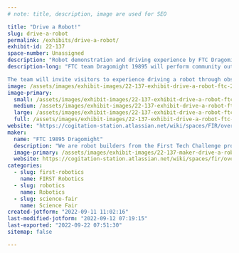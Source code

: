 ```yaml
---
# note: title, description, image are used for SEO

title: "Drive a Robot!"
slug: drive-a-robot
permalink: /exhibits/drive-a-robot/
exhibit-id: 22-137
space-number: Unassigned
description: "Robot demonstration and driving experience by FTC Dragomight 19895."
description-long: "FTC team Dragomight 19895 will perform community outreach by demonstrating a working competition robot.  The team will introduce the First Tech Challenge program to visitors and accept donations for fundraising.

The team will invite visitors to experience driving a robot through obstacles."
image: /assets/images/exhibit-images/22-137-exhibit-drive-a-robot-ftc-2022-2023-engineering-notebook-community-outreach-freedom-library-medium-large.jpg
image-primary: 
  small: /assets/images/exhibit-images/22-137-exhibit-drive-a-robot-ftc-2022-2023-engineering-notebook-community-outreach-freedom-library-medium-small.jpg
  medium: /assets/images/exhibit-images/22-137-exhibit-drive-a-robot-ftc-2022-2023-engineering-notebook-community-outreach-freedom-library-medium-medium.jpg
  large: /assets/images/exhibit-images/22-137-exhibit-drive-a-robot-ftc-2022-2023-engineering-notebook-community-outreach-freedom-library-medium-large.jpg
  full: /assets/images/exhibit-images/22-137-exhibit-drive-a-robot-ftc-2022-2023-engineering-notebook-community-outreach-freedom-library-medium-full.jpg
website: "https://cogitation-station.atlassian.net/wiki/spaces/FIR/overview"
maker: 
  name: "FTC 19895 Dragomight"
  description: "We are robot builders from the First Tech Challenge program competing in the 2022-2023 season."
  image-primary: /assets/images/exhibit-images/22-137-maker-drive-a-robot-dragomight-logo-medium.png
  website: https://cogitation-station.atlassian.net/wiki/spaces/fir/overview
categories: 
  - slug: first-robotics
    name: FIRST Robotics
  - slug: robotics
    name: Robotics
  - slug: science-fair
    name: Science Fair
created-jotform: "2022-09-11 11:02:16"
last-modified-jotform: "2022-09-12 07:19:15"
last-exported: "2022-09-22 07:51:30"
sitemap: false

---
```

